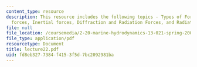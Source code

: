 ```yaml
---
content_type: resource
description: This resource includes the following topics - Types of Forces, Viscous
  forces, Inertial forces, Diffraction and Radiation Forces, and Radiation Force.
file: null
file_location: /coursemedia/2-20-marine-hydrodynamics-13-021-spring-2005/fd8eb3277384f4153f5d7bc2092981ba_lecture22.pdf
file_type: application/pdf
resourcetype: Document
title: lecture22.pdf
uid: fd8eb327-7384-f415-3f5d-7bc2092981ba
---
```


